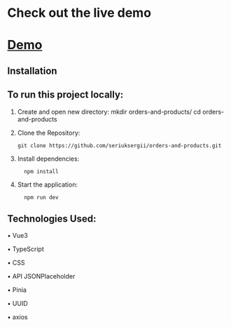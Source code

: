 # Check out the live demo

# [Demo](https://orders-and-products-1-7v9ao66x3-seriuksergiis-projects.vercel.app)

## Installation

## To run this project locally:

1.	Create and open new directory: mkdir orders-and-products/ cd orders-and-products

2.	Clone the Repository:

        git clone https://github.com/seriuksergii/orders-and-products.git

3.	Install dependencies:

          npm install

4.	Start the application:
 
          npm run dev




## Technologies Used:

•	Vue3

•	TypeScript

•	CSS

•        API JSONPlaceholder

•        Pinia

•        UUID

•        axios

